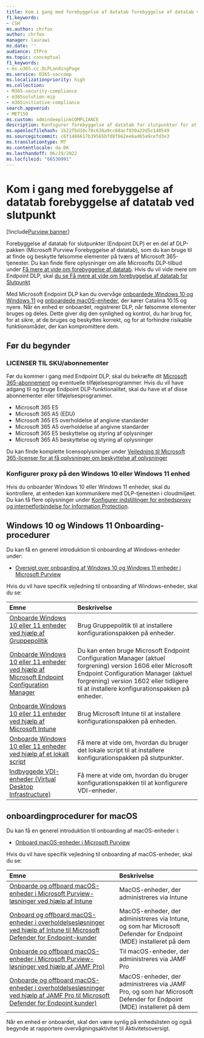 ```yaml
---
title: Kom i gang med forebyggelse af datatab forebyggelse af datatab ved slutpunkt
f1.keywords:
- CSH
ms.author: chrfox
author: chrfox
manager: laurawi
ms.date: ''
audience: ITPro
ms.topic: conceptual
f1_keywords:
- ms.o365.cc.DLPLandingPage
ms.service: O365-seccomp
ms.localizationpriority: high
ms.collection:
- M365-security-compliance
- m365solution-mip
- m365initiative-compliance
search.appverid:
- MET150
ms.custom: admindeeplinkCOMPLIANCE
description: Konfigurer forebyggelse af datatab for slutpunkter for at overvåge filaktiviteter og implementere beskyttende handlinger for disse filer til slutpunkter.
ms.openlocfilehash: 1b22fbd10c78c638a9cc68acf939a22d5c140549
ms.sourcegitcommit: c6f1486617b39565bfd8f662ee6ad65a9cefd3e3
ms.translationtype: MT
ms.contentlocale: da-DK
ms.lasthandoff: 06/29/2022
ms.locfileid: "66530991"
---
```

# <a name="get-started-with-endpoint-data-loss-prevention"></a>Kom i gang med forebyggelse af datatab forebyggelse af datatab ved slutpunkt

[!include[Purview banner](../includes/purview-rebrand-banner.md)]

Forebyggelse af datatab for slutpunkter (Endpoint DLP) er en del af DLP-pakken (Microsoft Purview Forebyggelse af datatab), som du kan bruge til at finde og beskytte følsomme elementer på tværs af Microsoft 365-tjenester. Du kan finde flere oplysninger om alle Microsofts DLP-tilbud under [Få mere at vide om forebyggelse af datatab](dlp-learn-about-dlp.md). Hvis du vil vide mere om Endpoint DLP, skal [du se Få mere at vide om forebyggelse af datatab for Slutpunkt](endpoint-dlp-learn-about.md)

Med Microsoft Endpoint DLP kan du overvåge [onboardede Windows 10 og Windows 11](device-onboarding-overview.md) og [onboardede macOS-enheder](device-onboarding-macos-overview.md), der kører Catalina 10.15 og nyere. Når en enhed er onboardet, registrerer DLP, når følsomme elementer bruges og deles. Dette giver dig den synlighed og kontrol, du har brug for, for at sikre, at de bruges og beskyttes korrekt, og for at forhindre risikable funktionsmåder, der kan kompromittere dem.

## <a name="before-you-begin"></a>Før du begynder

### <a name="skusubscriptions-licensing"></a>LICENSER TIL SKU/abonnementer

Før du kommer i gang med Endpoint DLP, skal du bekræfte dit [Microsoft 365-abonnement](https://www.microsoft.com/microsoft-365/compare-microsoft-365-enterprise-plans?rtc=1) og eventuelle tilføjelsesprogrammer. Hvis du vil have adgang til og bruge Endpoint DLP-funktionalitet, skal du have et af disse abonnementer eller tilføjelsesprogrammer.

- Microsoft 365 E5
- Microsoft 365 A5 (EDU)
- Microsoft 365 E5 overholdelse af angivne standarder
- Microsoft 365 A5 overholdelse af angivne standarder
- Microsoft 365 E5 beskyttelse og styring af oplysninger
- Microsoft 365 A5 beskyttelse og styring af oplysninger

Du kan finde komplette licensoplysninger under [Vejledning til Microsoft 365-licenser for at få oplysninger om beskyttelse af oplysninger](/office365/servicedescriptions/microsoft-365-service-descriptions/microsoft-365-tenantlevel-services-licensing-guidance/microsoft-365-security-compliance-licensing-guidance#information-protection-data-loss-prevention-for-exchange-online-sharepoint-online-and-onedrive-for-business)

### <a name="configure-proxy-on-the-windows-10-or-windows-11-device"></a>Konfigurer proxy på den Windows 10 eller Windows 11 enhed

Hvis du onboarder Windows 10 eller Windows 11 enheder, skal du kontrollere, at enheden kan kommunikere med DLP-tjenesten i cloudmiljøet. Du kan få flere oplysninger under [Konfigurer indstillinger for enhedsproxy og internetforbindelse for Information Protection](device-onboarding-configure-proxy.md#configure-device-proxy-and-internet-connection-settings-for-information-protection).

## <a name="windows-10-and-windows-11-onboarding-procedures"></a>Windows 10 og Windows 11 Onboarding-procedurer

Du kan få en generel introduktion til onboarding af Windows-enheder under:

- [Oversigt over onboarding af Windows 10 og Windows 11 enheder i Microsoft Purview](device-onboarding-overview.md#onboard-windows-10-and-windows-11-devices-into-microsoft-365-overview)

Hvis du vil have specifik vejledning til onboarding af Windows-enheder, skal du se:

Emne | Beskrivelse
:---|:---
[Onboarde Windows 10 eller 11 enheder ved hjælp af Gruppepolitik](device-onboarding-gp.md) | Brug Gruppepolitik til at installere konfigurationspakken på enheder.
[Onboarde Windows 10 eller 11 enheder ved hjælp af Microsoft Endpoint Configuration Manager](device-onboarding-sccm.md) | Du kan enten bruge Microsoft Endpoint Configuration Manager (aktuel forgrening) version 1606 eller Microsoft Endpoint Configuration Manager (aktuel forgrening) version 1602 eller tidligere til at installere konfigurationspakken på enheder.
[Onboarde Windows 10 eller 11 enheder ved hjælp af Microsoft Intune](device-onboarding-mdm.md) | Brug Microsoft Intune til at installere konfigurationspakken på enheden.
[Onboarde Windows 10 eller 11 enheder ved hjælp af et lokalt script](device-onboarding-script.md) | Få mere at vide om, hvordan du bruger det lokale script til at installere konfigurationspakken på slutpunkter.
[Indbyggede VDI-enheder (Virtual Desktop Infrastructure)](device-onboarding-vdi.md) | Få mere at vide om, hvordan du bruger konfigurationspakken til at konfigurere VDI-enheder.

## <a name="macos-onboarding-procedures"></a>onboardingprocedurer for macOS

Du kan få en generel introduktion til onboarding af macOS-enheder i:
 
- [Onboard macOS-enheder i Microsoft Purview](device-onboarding-macos-overview.md)

Hvis du vil have specifik vejledning til onboarding af macOS-enheder, skal du se:

Emne | Beskrivelse
:---|:---
|[Onboarde og offboard macOS-enheder i Microsoft Purview-løsninger ved hjælp af Intune](device-onboarding-offboarding-macos-intune.md)|MacOS-enheder, der administreres via Intune
|[Onboard og offboard macOS-enheder i overholdelsesløsninger ved hjælp af Intune til Microsoft Defender for Endpoint-kunder](device-onboarding-offboarding-macos-intune-mde.md) |MacOS-enheder, der administreres via Intune, og som har Microsoft Defender for Endpoint (MDE) installeret på dem
|[Onboarde og offboard macOS-enheder i Microsoft Purview-løsninger ved hjælp af JAMF Pro)](device-onboarding-offboarding-macos-jamfpro.md) | Til macOS-enheder, der administreres via JAMF Pro
|[Onboarde og offboard macOS-enheder i overholdelsesløsninger ved hjælp af JAMF Pro til Microsoft Defender for Endpoint kunder)](device-onboarding-offboarding-macos-jamfpro-mde.md)|MacOS-enheder, der administreres via JAMF Pro, og som har Microsoft Defender for Endpoint (MDE) installeret på dem

Når en enhed er onboardet, skal den være synlig på enhedslisten og også begynde at rapportere overvågningsaktivitet til Aktivitetsoversigt.

<!--### Permissions

To enable device management, the account you use must be a member of any one of these roles:

- Global admin
- Security admin
- Compliance admin

If you want to use a custom account to view the device management settings, it must be in one of these roles:

- Global admin
- Compliance admin
- Compliance data admin
- Global reader

If you want to use a custom account to access the onboarding/offboarding page, it must be in one of these roles:

- Global admin
- Compliance admin

If you want to use a custom account to turn on/off device monitoring, it must be in one of these roles:

- Global admin
- Compliance admin

Data from Endpoint DLP can be viewed in [Activity explorer](data-classification-activity-explorer.md). There are four roles that grant permission to activity explorer, the account you use for accessing the data must be a member of any one of them.

- Global admin
- Compliance admin
- Security admin
- Compliance data admin -->

<!-- ### Prepare your Windows 10/11 endpoints

Make sure that the Windows devices that you plan on deploying Endpoint DLP to meet these requirements.

1. Must be running Windows 10 x64 build 1809, Windows 11, or later.

1. Antimalware Client Version is 4.18.2009.7 or newer. Check your current version by opening Windows Security app, select the Settings icon, and then select About. The version number is listed under Antimalware Client Version. Update to the latest Antimalware Client Version by installing Windows Update KB4052623.

   > [!NOTE]
   > None of Windows Security components need to be active, you can run Endpoint DLP independent of Windows Security status, but the [Real-time protection and Behavior monitor](/windows/security/threat-protection/microsoft-defender-antivirus/configure-real-time-protection-microsoft-defender-antivirus)) must be enabled.

1. The following Updates are installed on Windows 10 devices

   > [!NOTE]
   > These updates are not a pre-requisite to onboard a device to Endpoint DLP, but contain fixes for important issues thus must be installed before using the product.

   - For Windows 10 1809 - KB4559003, KB4577069, KB4580390
   - For Windows 10 1903 or 1909 - KB4559004, KB4577062, KB4580386
   - For Windows 10 2004 - KB4568831, KB4577063
   - For devices running Office 2016 (and not any other Office version) - KB4577063

1. All devices must be one of these:

   - [Azure Active Directory (Azure AD) joined](/azure/active-directory/devices/concept-azure-ad-join)
   - [Hybrid Azure AD joined](/azure/active-directory/devices/concept-azure-ad-join-hybrid)
   - [AAD registered](/azure/active-directory/user-help/user-help-register-device-on-network)

1. Install Microsoft Chromium Edge browser on the endpoint device to enforce policy actions for the upload to cloud activity. See, [Download the new Microsoft Edge based on Chromium](https://support.microsoft.com/help/4501095/download-the-new-microsoft-edge-based-on-chromium). If your devices use the Chrome browser, you can install the [Microsoft Compliance Extension](dlp-chrome-learn-about.md#learn-about-the-microsoft-compliance-extension) to enforce policy actions for the upload to cloud activity.

1. If you are on Monthly Enterprise Channel of Microsoft 365 Apps versions 2004-2008, there is a known issue with Endpoint DLP classifying Office content and you need to update to version 2009 or later. See [Update history for Microsoft 365 Apps (listed by date)](/officeupdates/update-history-microsoft365-apps-by-date) for current versions. To learn more about this issue, see the Office Suite section of [Release notes for Current Channel releases in 2020](/officeupdates/current-channel#version-2010-october-27).

1. If you have endpoints that use a device proxy to connect to the internet, follow the procedures in [Configure device proxy and internet connection settings for Information Protection](device-onboarding-configure-proxy.md#configure-device-proxy-and-internet-connection-settings-for-information-protection).

## Prepare your macOS devices (preview)

See, [Onboard macOS devices into Microsoft 365 overview (preview)](device-onboarding-macos-overview.md#onboard-macos-devices-into-microsoft-365-overview-preview)-->

<!--## Onboarding Windows 10 and Windows 11 devices into device management

You must enable device monitoring and onboard your endpoints before you can monitor and protect sensitive items on a device. Both of these actions are done in the Microsoft Purview compliance portal.

When you want to onboard devices that haven't been onboarded yet, you'll download the appropriate script and deploy it to those devices. Follow the [Onboarding devices procedure](endpoint-dlp-getting-started.md#onboarding-devices).

If you already have devices onboarded into [Microsoft Defender for Endpoint](/windows/security/threat-protection/), they will already appear in the managed devices list. Follow the [With devices onboarded into Microsoft Defender for Endpoint procedure](?source=docs&view=o365-worldwide#with-devices-onboarded-into-microsoft-defender-for-endpoint).

### Onboarding devices

In this deployment scenario, you'll onboard devices that have not been onboarded yet, and you just want to monitor and protect sensitive items from unintentional sharing on Windows 10 or Windows 11 devices.

1. Open the <a href="https://go.microsoft.com/fwlink/p/?linkid=2077149" target="_blank">Microsoft Purview compliance portal</a>.

2. Choose **Settings** > **Device onboarding**.

   > [!NOTE]
   > While it usually takes about 60 seconds for device onboarding to be enabled, please allow up to 30 minutes before engaging with Microsoft support.

3. Choose **Devices** to open the **Devices** list. The list will be empty until you onboard devices.

4. Choose **Onboarding** to begin the onboarding process.

5. Choose the way you want to deploy to these additional devices from the **Deployment method** list and then **download package**.

   > [!div class="mx-imgBorder"]
   > ![deployment method.](../media/endpoint-dlp-getting-started-3-deployment-method.png)

6. Follow the appropriate procedures in [Onboarding tools and methods for Windows machines](/windows/security/threat-protection/microsoft-defender-atp/configure-endpoints). This link takes you to a landing page where you can access Microsoft Defender for Endpoint procedures that match the deployment package you selected in step 5:

    - Onboard Windows machines using Group Policy
    - Onboard Windows machines using Microsoft Endpoint Configuration Manager
    - Onboard Windows machines using Mobile Device Management tools
    - Onboard Windows machines using a local script
    - Onboard non-persistent virtual desktop infrastructure (VDI) machines in single-session scenarios

Once done and endpoint is onboarded, it should be visible in the devices list and also start reporting audit activity logs to Activity explorer.

> [!NOTE]
> This experience is under license enforcement. Without the required license, data will not be visible or accessible.

### With devices onboarded into Microsoft Defender for Endpoint

In this scenario, Microsoft Defender for Endpoint is already deployed and there are endpoints reporting in. All these endpoints will appear in the managed devices list. You can continue to onboard new devices into Endpoint DLP to expand coverage by using the [Onboarding devices procedure](endpoint-dlp-getting-started.md#onboarding-devices).

1. Open the <a href="https://go.microsoft.com/fwlink/p/?linkid=2077149" target="_blank">Microsoft Purview compliance portal</a>.

2. Open the Compliance Center settings page and choose **Enable device monitoring**.

3. Choose **Device management** to open the **Devices** list. You should see the list of devices that are already reporting in to Microsoft Defender for Endpoint.

   > [!div class="mx-imgBorder"]
   > ![device management.](../media/endpoint-dlp-getting-started-2-device-management.png)

4. Choose **Onboarding** if you need to onboard additional devices.

5. Choose the way you want to deploy to these additional devices from the **Deployment method** list and then **Download package**.

6. Follow the appropriate procedures in [Onboarding tools and methods for Windows machines](/windows/security/threat-protection/microsoft-defender-atp/configure-endpoints). This link takes you to a landing page where you can access Microsoft Defender for Endpoint procedures that match the deployment package you selected in step 5:
    - Onboard Windows machines using Group Policy
    - Onboard Windows machines using Microsoft Endpoint Configuration Manager
    - Onboard Windows machines using Mobile Device Management tools
    - Onboard Windows machines using a local script
    - Onboard non-persistent virtual desktop infrastructure (VDI) machines.

Once done and endpoint is onboarded, it should be visible under the **Devices** table and also start reporting audit logs to the **Activity Explorer**.

> [!NOTE]
>This experience is under license enforcement. Without the required license, data will not be visible or accessible.


### Viewing Endpoint DLP alerts in DLP Alerts Management dashboard

1. Open the Data loss prevention page in the <a href="https://go.microsoft.com/fwlink/p/?linkid=2077149" target="_blank">Microsoft Purview compliance portal</a> and choose Alerts.

2. Refer to the procedures in [How to configure and view alerts for your DLP policies](dlp-configure-view-alerts-policies.md) to view alerts for your Endpoint DLP policies.

### Viewing Endpoint DLP data in activity explorer

1. Open the [Data classification page](https://compliance.microsoft.com/dataclassification?viewid=overview) for your domain in the Microsoft Purview compliance portal and choose Activity explorer.

2. Refer to the procedures in [Get started with Activity explorer](data-classification-activity-explorer.md) to access and filter all the data for your Endpoint devices.

   > [!div class="mx-imgBorder"]
   > ![activity explorer filter for endpoint devices.](../media/endpoint-dlp-4-getting-started-activity-explorer.png)

## Next steps

Now that you have onboarded devices and can view the activity data in Activity explorer, you are ready to move on to your next step where you create DLP policies that protect your sensitive items.

- [Using Endpoint data loss prevention](endpoint-dlp-using.md)

## See also

- [Learn about Endpoint data loss prevention](endpoint-dlp-learn-about.md)
- [Using Endpoint data loss prevention](endpoint-dlp-using.md)
- [Learn about data loss prevention](dlp-learn-about-dlp.md)
- [Create, test, and tune a DLP policy](create-test-tune-dlp-policy.md)
- [Get started with Activity explorer](data-classification-activity-explorer.md)
- [Microsoft Defender for Endpoint](/windows/security/threat-protection/)
- [Onboarding tools and methods for Windows machines](/windows/security/threat-protection/microsoft-defender-atp/configure-endpoints)
- [Microsoft 365 subscription](https://www.microsoft.com/microsoft-365/compare-microsoft-365-enterprise-plans?rtc=1)
- [Azure AD joined devices](/azure/active-directory/devices/concept-azure-ad-join)
- [Download the new Microsoft Edge based on Chromium](https://support.microsoft.com/help/4501095/download-the-new-microsoft-edge-based-on-chromium)
-->
